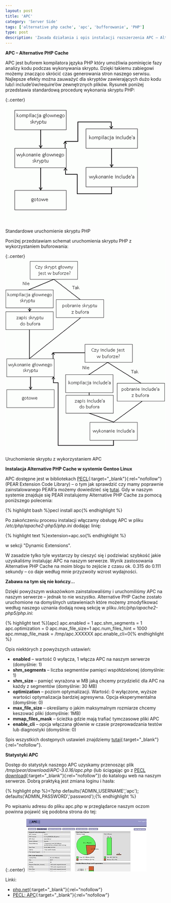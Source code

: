 ```yaml
---
layout: post
title: 'APC'
category: 'Server Side'
tags: ['alternative php cache', 'apc', 'bufforowanie', 'PHP']
type: post
description: 'Zasada działania i opis instalacji rozszerzenia APC – Alternative PHP Cache.'
---
```

__APC – Alternative PHP Cache__

APC jest buforem kompilatora języka PHP który umożliwia pominięcie fazy analizy kodu podczas wykonywania skryptu. Dzięki takiemu zabiegowi możemy znacząco skrócić czas generowania stron naszego serwisu. Najlepsze efekty można zauważyć dla skryptów zawierających dużo kodu lub/i include’ów/require’ów zewnętrznych plików. Rysunek poniżej przedstawia standardową procedurę wykonania skryptu PHP:

{:.center}
![Standardowe uruchomienie skryptu PHP](/public/uploads/2008/02/standardowe_uruchomienie_skryptu.gif)

<p class="center">Standardowe uruchomienie skryptu PHP</p>

Poniżej przedstawiam schemat uruchomienia skryptu PHP z wykorzystaniem buforowania:

{:.center}
![Uruchomienie skryptu z wykorzystaniem APC](/public/uploads/2008/02/bufforowane_uruchomienie_skryptu.gif)

<p class="center">Uruchomienie skryptu z wykorzystaniem APC</p>

__Instalacja Alternative PHP Cache w systemie Gentoo Linux__

APC dostępne jest w bibliotekach [PECL](http://pecl.php.net/){:target="_blank"}{:rel="nofollow"} (PEAR Extension Code Library) – o tym jak sprawdzić czy mamy poprawnie zainstalowanego PEAR’a możemy dowiedzieć się [tutaj](/2008/02/15/memcached/). Gdy w naszym systemie znajduje się PEAR instalujemy Alternative PHP Cache za pomocą poniższego polecenia:

{% highlight bash %}pecl install apc{% endhighlight %}

Po zakończeniu procesu instalacji włączamy obsługę APC w pliku _/etc/php/apache2-php5/php.ini_ dodając linię:

{% highlight text %}extension=apc.so{% endhighlight %}

w sekcji "Dynamic Extensions".

W zasadzie tylko tyle wystarczy by cieszyć się i podziwiać szybkość jakie uzyskaliśmy instalując APC na naszym serwerze. Wynik zastosowania Alternative PHP Cache na moim blogu to zejście z czasu ok. 0.315 do 0.111 sekundy – co daje według mnie przyzwoity wzrost wydajności.

__Zabawa na tym się nie kończy...__

Dzięki powyższym wskazówkom zainstalowaliśmy i uruchomiliśmy APC na naszym serwerze – jednak to nie wszystko. Alternative PHP Cache zostało uruchomione na domyślnych ustawieniach które możemy zmodyfikować według naszego uznania dodają nową sekcję w pliku _/etc/php/apache2-php5/php.ini_:

{% highlight text %}[apc]
apc.enabled = 1
apc.shm_segments = 1
apc.optimization = 0
apc.max_file_size=1
apc.num_files_hint = 1000
apc.mmap_file_mask = /tmp/apc.XXXXXX
apc.enable_cli=0{% endhighlight %}

Opis niektórych z powyższych ustawień:

- __enabled__ – wartość 0 wyłącza, 1 włącza APC na naszym serwerze (domyślnie: 1)
- __shm_segments__ – liczba segmentów pamięci współdzielonej (domyślnie: 1)
- __shm_size__ – pamięć wyrażona w MB jaką chcemy przydzielić dla APC na każdy z segmentów (domyślnie: 30 MB)
- __optimization__ – poziom optymalizacji. Wartość: 0 wyłączone, wyższe wartości optymalizacja bardziej agresywna. Opcja eksperymentalna (domyślnie: 0)
- __max_file_size__ – określamy o jakim maksymalnym rozmiarze chcemy keszować pliki (domyślnie: 1MB)
- __mmap_files_mask__ – ścieżka gdzie mają trafiać tymczasowe pliki APC
- __enable_cli__ – opcja włączana głównie w czasie przeprowadzania testów lub diagnostyki (domyślnie: 0)

Spis wszystkich dostępnych ustawień znajdziemy [tutaj](http://pl.php.net/apc){:target="_blank"}{:rel="nofollow"}.

__Statystyki APC__

Dostęp do statystyk naszego APC uzyskamy przenosząc plik _/tmp/pear/download/APC-3.0.16/apc.php_ (lub ściągając go z [PECL download](http://pecl.php.net/package/APC){:target="_blank"}{:rel="nofollow"}) do katalogu web na naszym serwerze. Dobrą praktyką jest zmiana loginu i hasła:

{% highlight php %}<?php
defaults('ADMIN_USERNAME','apc');
defaults('ADMIN_PASSWORD','password');{% endhighlight %}

Po wpisaniu adresu do pliku apc.php w przeglądarce naszym oczom powinna pojawić się podobna strona do tej:

{:.center}
![APC statystyki](/public/uploads/2008/02/apc_stats_mini.jpg)

Linki:

- [php.net](http://pl.php.net/apc){:target="_blank"}{:rel="nofollow"}
- [PECL: APC](http://pecl.php.net/package/APC){:target="_blank"}{:rel="nofollow"}
